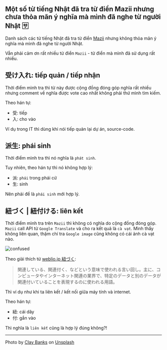 ## Một số từ tiếng Nhật đã tra từ điển Mazii nhưng chưa thỏa mãn ý nghĩa mà mình đã nghe từ người Nhật 🈂️

Danh sách các từ tiếng Nhật đã tra từ điển [Mazii](https://mazii.net/) nhưng không thỏa mãn ý nghĩa mà mình đã nghe từ người Nhật.

Vẫn phải cảm ơn rất nhiều từ điển `Mazii` - từ điển mà mình đã sử dụng rất nhiều.

## 受け入れ: tiếp quản / tiếp nhận

Thời điểm mình tra thì từ này được cộng đồng đóng góp nghĩa rất nhiều nhưng comment về nghĩa được vote cao nhất không phải thứ mình tìm kiếm.

Theo hán tự:

- 受: tiếp
- 入: cho vào

Ví dụ trong IT thì dùng khi nói tiếp quản lại dự án, source-code.

## 派生: phái sinh

Thời điểm mình tra thì nó nghĩa là `phát sinh`.

Tuy nhiên, theo hán tự thì nó không hợp lý:

- 派: `phái` trong phái cử 
- 生: sinh

Nên phải để là `phái sinh` mới hợp lý.

## 紐づく | 紐付ける: liên kết

Thời điểm mình tra trên `Mazii` thì không có nghĩa do cộng đồng đóng góp. `Mazii` call API từ `Google Translate` và cho ra kết quả là `cà vạt`. Mình thấy không liên quan, thậm chí tra `Google image` cũng không có cái ảnh cà vạt nào.

![confused](https://media.giphy.com/media/11DFuwckOK9mdG/giphy.gif)

Theo giải thích từ [weblio.jp 紐づく](https://www.weblio.jp/content/%E7%B4%90%E4%BB%98%E3%81%8F):

>関連している、関連付く、などという意味で使われる言い回し。主に、コンピュータやインターネット関連の業界で、特定のデータと別のデータが関連付いていることを表現するのに使われる用語。

Thì ví dụ như khi ta liên kết / kết nối giữa máy tính và internet.

Theo hán tự:

- 紐: cái dây
- 付: gắn vào

Thì nghĩa là `liên kết` cũng là hợp lý đúng không?!

---

Photo by <a href="https://unsplash.com/@claybanks?utm_source=unsplash&utm_medium=referral&utm_content=creditCopyText">Clay Banks</a> on <a href="https://unsplash.com/s/photos/japanese?utm_source=unsplash&utm_medium=referral&utm_content=creditCopyText">Unsplash</a>
